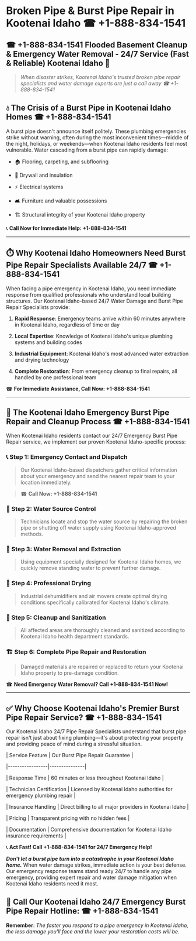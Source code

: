 # Broken Pipe & Burst Pipe Repair in Kootenai Idaho ☎ +1-888-834-1541  
## ☎ +1-888-834-1541 Flooded Basement Cleanup & Emergency Water Removal - 24/7 Service (Fast & Reliable) Kootenai Idaho 🚨  

> *When disaster strikes, Kootenai Idaho's trusted broken pipe repair specialists and water damage experts are just a call away ☎ +1-888-834-1541*  

## 💧 The Crisis of a Burst Pipe in Kootenai Idaho Homes ☎ +1-888-834-1541  

A burst pipe doesn't announce itself politely. These plumbing emergencies strike without warning, often during the most inconvenient times—middle of the night, holidays, or weekends—when Kootenai Idaho residents feel most vulnerable. Water cascading from a burst pipe can rapidly damage:  

* 🏠 Flooring, carpeting, and subflooring  
* 🧱 Drywall and insulation  
* ⚡ Electrical systems  
* 🛋️ Furniture and valuable possessions  
* 🏗️ Structural integrity of your Kootenai Idaho property  

📞 **Call Now for Immediate Help: +1-888-834-1541**  

---  

## ⏱️ Why Kootenai Idaho Homeowners Need Burst Pipe Repair Specialists Available 24/7 ☎ +1-888-834-1541  

When facing a pipe emergency in Kootenai Idaho, you need immediate response from qualified professionals who understand local building structures. Our Kootenai Idaho-based 24/7 Water Damage and Burst Pipe Repair Specialists provide:  

1. **Rapid Response**: Emergency teams arrive within 60 minutes anywhere in Kootenai Idaho, regardless of time or day  
2. **Local Expertise**: Knowledge of Kootenai Idaho's unique plumbing systems and building codes  
3. **Industrial Equipment**: Kootenai Idaho's most advanced water extraction and drying technology  
4. **Complete Restoration**: From emergency cleanup to final repairs, all handled by one professional team  

☎ **For Immediate Assistance, Call Now: +1-888-834-1541**  

---  

## 🔧 The Kootenai Idaho Emergency Burst Pipe Repair and Cleanup Process ☎ +1-888-834-1541  

When Kootenai Idaho residents contact our 24/7 Emergency Burst Pipe Repair service, we implement our proven Kootenai Idaho-specific process:  

### 📞 Step 1: Emergency Contact and Dispatch  
> Our Kootenai Idaho-based dispatchers gather critical information about your emergency and send the nearest repair team to your location immediately.  
> ☎ **Call Now: +1-888-834-1541**  

### 🚿 Step 2: Water Source Control  
> Technicians locate and stop the water source by repairing the broken pipe or shutting off water supply using Kootenai Idaho-approved methods.  

### 🌊 Step 3: Water Removal and Extraction  
> Using equipment specially designed for Kootenai Idaho homes, we quickly remove standing water to prevent further damage.  

### 💨 Step 4: Professional Drying  
> Industrial dehumidifiers and air movers create optimal drying conditions specifically calibrated for Kootenai Idaho's climate.  

### 🧼 Step 5: Cleanup and Sanitization  
> All affected areas are thoroughly cleaned and sanitized according to Kootenai Idaho health department standards.  

### 🏗️ Step 6: Complete Pipe Repair and Restoration  
> Damaged materials are repaired or replaced to return your Kootenai Idaho property to pre-damage condition.  

☎ **Need Emergency Water Removal? Call +1-888-834-1541 Now!**  

---  

## ✅ Why Choose Kootenai Idaho's Premier Burst Pipe Repair Service? ☎ +1-888-834-1541  

Our Kootenai Idaho 24/7 Pipe Repair Specialists understand that burst pipe repair isn't just about fixing plumbing—it's about protecting your property and providing peace of mind during a stressful situation.  

| Service Feature | Our Burst Pipe Repair Guarantee |  
|-----------------|---------------|  
| Response Time | 60 minutes or less throughout Kootenai Idaho |  
| Technician Certification | Licensed by Kootenai Idaho authorities for emergency plumbing repair |  
| Insurance Handling | Direct billing to all major providers in Kootenai Idaho |  
| Pricing | Transparent pricing with no hidden fees |  
| Documentation | Comprehensive documentation for Kootenai Idaho insurance requirements |  

📞 **Act Fast! Call +1-888-834-1541 for 24/7 Emergency Help!**  

***Don't let a burst pipe turn into a catastrophe in your Kootenai Idaho home.*** When water damage strikes, immediate action is your best defense. Our emergency response teams stand ready 24/7 to handle any pipe emergency, providing expert repair and water damage mitigation when Kootenai Idaho residents need it most.  

## 📱 Call Our Kootenai Idaho 24/7 Emergency Burst Pipe Repair Hotline: ☎ +1-888-834-1541  

**Remember**: *The faster you respond to a pipe emergency in Kootenai Idaho, the less damage you'll face and the lower your restoration costs will be.*